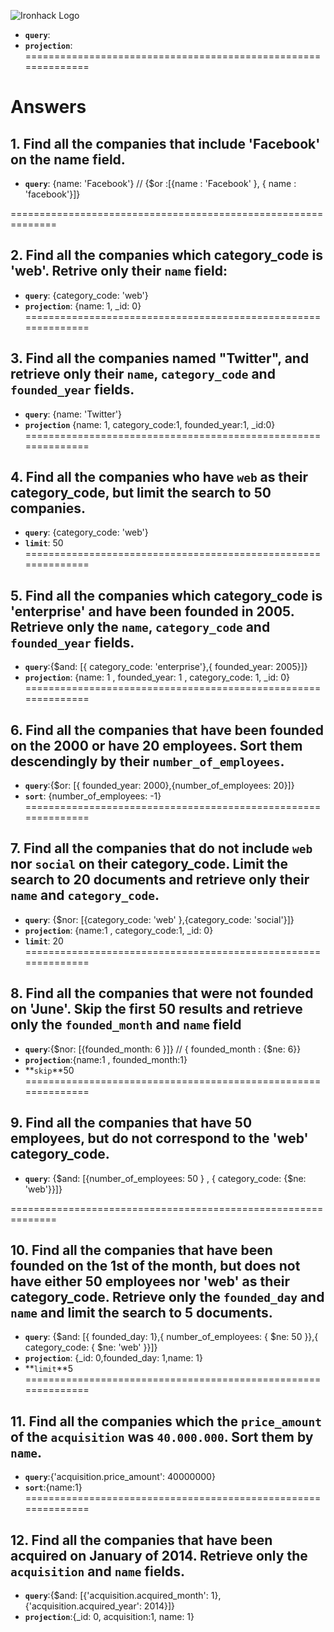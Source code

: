 ![Ironhack Logo](https://i.imgur.com/1QgrNNw.png)

 - **`query`**:
 - **`projection`**:
 ==============================================================

# Answers

## 1. Find all the companies that include 'Facebook' on the **name** field.

 - **`query`**: {name: 'Facebook'} // {$or :[{name : 'Facebook' }, { name :  'facebook'}]}

  ==============================================================

 ## 2. Find all the companies which **category_code** is 'web'. Retrive only their `name` field:

 - **`query`**: {category_code: 'web'}
 - **`projection`**: {name: 1, _id: 0}
 ==============================================================

## 3. Find all the companies named "Twitter", and retrieve only their `name`, `category_code` and `founded_year` fields.

 - **`query`**: {name: 'Twitter'}
 - **`projection`** {name: 1, category_code:1, founded_year:1, _id:0}
 ==============================================================

## 4. Find all the companies who have `web` as their **category_code**, but limit the search to 50 companies.

 - **`query`**: {category_code: 'web'}
 - **`limit`**: 50
 ==============================================================

## 5. Find all the companies which **category_code** is 'enterprise' and have been founded in 2005. Retrieve only the `name`, `category_code` and `founded_year` fields.

 - **`query`**:{$and: [{ category_code: 'enterprise'},{ founded_year: 2005}]}
 - **`projection`**: {name: 1 , founded_year: 1 , category_code: 1, _id: 0}
 ==============================================================

## 6. Find all the companies that have been **founded** on the 2000 or have 20 **employees**. Sort them descendingly by their `number_of_employees`.

 - **`query`**:{$or: [{ founded_year: 2000},{number_of_employees: 20}]}
 - **`sort`**: {number_of_employees: -1}
 ==============================================================

## 7. Find all the companies that do not include `web` nor `social` on their **category_code**. Limit the search to 20 documents and retrieve only their `name` and `category_code`.

 - **`query`**: {$nor: [{category_code: 'web' },{category_code: 'social'}]}
 - **`projection`**: {name:1 , category_code:1, _id: 0}
 - **`limit`**: 20
 ==============================================================

## 8. Find all the companies that were not **founded** on 'June'. Skip the first 50 results and retrieve only the `founded_month` and `name` field

 - **`query`**:{$nor: [{founded_month: 6 }]} // { founded_month : {$ne: 6}}
 - **`projection`**:{name:1 , founded_month:1}
 - **`skip`**50
 ==============================================================

## 9. Find all the companies that have 50 employees, but do not correspond to the 'web' **category_code**. 

 - **`query`**: {$and: [{number_of_employees: 50 } , { category_code: {$ne: 'web'}}]}

 ==============================================================

## 10. Find all the companies that have been founded on the 1st of the month, but does not have either 50 employees nor 'web' as their **category_code**. Retrieve only the `founded_day` and `name` and limit the search to 5 documents.

 - **`query`**: {$and: [{ founded_day: 1},{ number_of_employees: { $ne: 50 }},{ category_code: { $ne: 'web' }}]}
 - **`projection`**: {_id: 0,founded_day: 1,name: 1}
  - **`limit`**5
 ==============================================================

## 11. Find all the companies which the `price_amount` of the `acquisition` was **`40.000.000`**. Sort them by `name`.

 - **`query`**:{'acquisition.price_amount': 40000000}
 - **`sort`**:{name:1}
 ==============================================================

## 12. Find all the companies that have been acquired on January of 2014. Retrieve only the `acquisition` and `name` fields.

 - **`query`**:{$and: [{'acquisition.acquired_month': 1}, {'acquisition.acquired_year': 2014}]}
 - **`projection`**:{_id: 0, acquisition:1, name: 1}